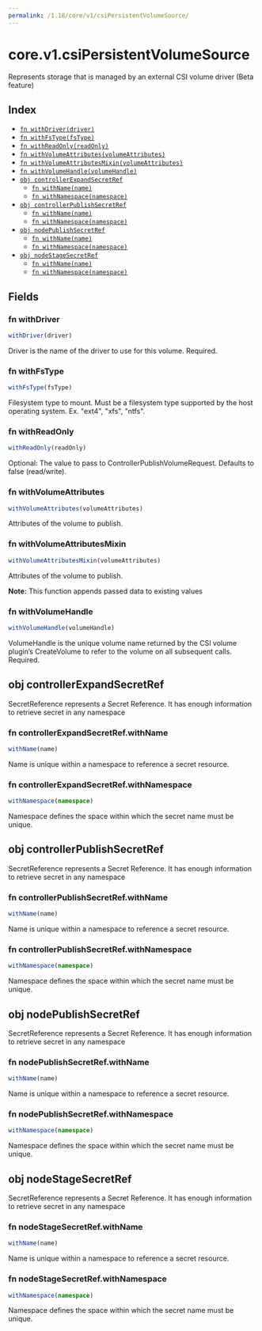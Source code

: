 ```yaml
---
permalink: /1.18/core/v1/csiPersistentVolumeSource/
---
```


# core.v1.csiPersistentVolumeSource

Represents storage that is managed by an external CSI volume driver (Beta feature)

## Index

* [`fn withDriver(driver)`](#fn-withdriver)
* [`fn withFsType(fsType)`](#fn-withfstype)
* [`fn withReadOnly(readOnly)`](#fn-withreadonly)
* [`fn withVolumeAttributes(volumeAttributes)`](#fn-withvolumeattributes)
* [`fn withVolumeAttributesMixin(volumeAttributes)`](#fn-withvolumeattributesmixin)
* [`fn withVolumeHandle(volumeHandle)`](#fn-withvolumehandle)
* [`obj controllerExpandSecretRef`](#obj-controllerexpandsecretref)
  * [`fn withName(name)`](#fn-controllerexpandsecretrefwithname)
  * [`fn withNamespace(namespace)`](#fn-controllerexpandsecretrefwithnamespace)
* [`obj controllerPublishSecretRef`](#obj-controllerpublishsecretref)
  * [`fn withName(name)`](#fn-controllerpublishsecretrefwithname)
  * [`fn withNamespace(namespace)`](#fn-controllerpublishsecretrefwithnamespace)
* [`obj nodePublishSecretRef`](#obj-nodepublishsecretref)
  * [`fn withName(name)`](#fn-nodepublishsecretrefwithname)
  * [`fn withNamespace(namespace)`](#fn-nodepublishsecretrefwithnamespace)
* [`obj nodeStageSecretRef`](#obj-nodestagesecretref)
  * [`fn withName(name)`](#fn-nodestagesecretrefwithname)
  * [`fn withNamespace(namespace)`](#fn-nodestagesecretrefwithnamespace)

## Fields

### fn withDriver

```ts
withDriver(driver)
```

Driver is the name of the driver to use for this volume. Required.

### fn withFsType

```ts
withFsType(fsType)
```

Filesystem type to mount. Must be a filesystem type supported by the host operating system. Ex. "ext4", "xfs", "ntfs".

### fn withReadOnly

```ts
withReadOnly(readOnly)
```

Optional: The value to pass to ControllerPublishVolumeRequest. Defaults to false (read/write).

### fn withVolumeAttributes

```ts
withVolumeAttributes(volumeAttributes)
```

Attributes of the volume to publish.

### fn withVolumeAttributesMixin

```ts
withVolumeAttributesMixin(volumeAttributes)
```

Attributes of the volume to publish.

**Note:** This function appends passed data to existing values

### fn withVolumeHandle

```ts
withVolumeHandle(volumeHandle)
```

VolumeHandle is the unique volume name returned by the CSI volume plugin’s CreateVolume to refer to the volume on all subsequent calls. Required.

## obj controllerExpandSecretRef

SecretReference represents a Secret Reference. It has enough information to retrieve secret in any namespace

### fn controllerExpandSecretRef.withName

```ts
withName(name)
```

Name is unique within a namespace to reference a secret resource.

### fn controllerExpandSecretRef.withNamespace

```ts
withNamespace(namespace)
```

Namespace defines the space within which the secret name must be unique.

## obj controllerPublishSecretRef

SecretReference represents a Secret Reference. It has enough information to retrieve secret in any namespace

### fn controllerPublishSecretRef.withName

```ts
withName(name)
```

Name is unique within a namespace to reference a secret resource.

### fn controllerPublishSecretRef.withNamespace

```ts
withNamespace(namespace)
```

Namespace defines the space within which the secret name must be unique.

## obj nodePublishSecretRef

SecretReference represents a Secret Reference. It has enough information to retrieve secret in any namespace

### fn nodePublishSecretRef.withName

```ts
withName(name)
```

Name is unique within a namespace to reference a secret resource.

### fn nodePublishSecretRef.withNamespace

```ts
withNamespace(namespace)
```

Namespace defines the space within which the secret name must be unique.

## obj nodeStageSecretRef

SecretReference represents a Secret Reference. It has enough information to retrieve secret in any namespace

### fn nodeStageSecretRef.withName

```ts
withName(name)
```

Name is unique within a namespace to reference a secret resource.

### fn nodeStageSecretRef.withNamespace

```ts
withNamespace(namespace)
```

Namespace defines the space within which the secret name must be unique.